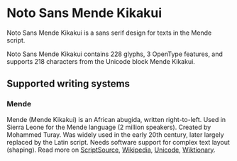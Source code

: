 
# Noto Sans Mende Kikakui

Noto Sans Mende Kikakui is a sans serif design for texts in the Mende script. 

Noto Sans Mende Kikakui contains 228 glyphs, 3 OpenType features, and supports 218 characters from the Unicode block Mende Kikakui.


## Supported writing systems


### Mende

Mende (Mende Kikakui) is an African abugida, written right-to-left. Used in Sierra Leone for the Mende language (2 million speakers). Created by Mohammed Turay. Was widely used in the early 20th century, later largely replaced by the Latin script. Needs software support for complex text layout (shaping). Read more on [ScriptSource](https://scriptsource.org/scr/Mend), [Wikipedia](https://en.wikipedia.org/wiki/ISO_15924:Mend), [Unicode](https://www.unicode.org/versions/Unicode13.0.0/ch19.pdf#G54425), [Wiktionary](https://en.wiktionary.org/wiki/Category:Mende_script).


